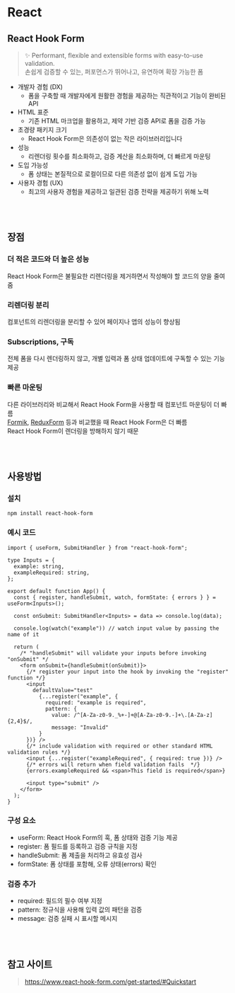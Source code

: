 # React

## React Hook Form

> ✨ Performant, flexible and extensible forms with easy-to-use validation.  
> 손쉽게 검증할 수 있는, 퍼포먼스가 뛰어나고, 유연하며 확장 가능한 폼


* 개발자 경험 (DX)
  * 폼을 구축할 때 개발자에게 원활한 경험을 제공하는 직관적이고 기능이 완비된 API
* HTML 표준
  * 기존 HTML 마크업을 활용하고, 제약 기반 검증 API로 폼을 검증 가능
* 초경량 패키지 크기
  * React Hook Form은 의존성이 없는 작은 라이브러리입니다
* 성능
  * 리렌더링 횟수를 최소화하고, 검증 계산을 최소화하며, 더 빠르게 마운팅
* 도입 가능성
  * 폼 상태는 본질적으로 로컬이므로 다른 의존성 없이 쉽게 도입 가능 
* 사용자 경험 (UX)
  * 최고의 사용자 경험을 제공하고 일관된 검증 전략을 제공하기 위해 노력

<br><br>

## 장점

### 더 적은 코드와 더 높은 성능

React Hook Form은 불필요한 리렌더링을 제거하면서 작성해야 할 코드의 양을 줄여줌 

### 리렌더링 분리

컴포넌트의 리렌더링을 분리할 수 있어 페이지나 앱의 성능이 향상됨

### Subscriptions, 구독 

전체 폼을 다시 렌더링하지 않고, 개별 입력과 폼 상태 업데이트에 구독할 수 있는 기능 제공

### 빠른 마운팅 

다른 라이브러리와 비교해서 React Hook Form을 사용할 때 컴포넌트 마운팅이 더 빠름  
[Formik](https://formik.org/docs/overview), [ReduxForm](https://redux-form.com/8.3.0/) 등과 비교했을 때 React Hook Form은 더 빠름   
React Hook Form이 렌더링을 방해하지 않기 때문

<br><br>

## 사용방법

### 설치

```
npm install react-hook-form
```

### 예시 코드  

```tsx
import { useForm, SubmitHandler } from "react-hook-form";

type Inputs = {
  example: string,
  exampleRequired: string,
};

export default function App() {
  const { register, handleSubmit, watch, formState: { errors } } = useForm<Inputs>();
  
  const onSubmit: SubmitHandler<Inputs> = data => console.log(data);

  console.log(watch("example")) // watch input value by passing the name of it

  return (
    /* "handleSubmit" will validate your inputs before invoking "onSubmit" */
    <form onSubmit={handleSubmit(onSubmit)}>
      {/* register your input into the hook by invoking the "register" function */}
      <input
        defaultValue="test"
          {...register("example", {
            required: "example is required", 
            pattern: {
              value: /^[A-Za-z0-9._%+-]+@[A-Za-z0-9.-]+\.[A-Za-z]{2,4}$/,
              message: "Invalid"
          }
      })} />
      {/* include validation with required or other standard HTML validation rules */}
      <input {...register("exampleRequired", { required: true })} />
      {/* errors will return when field validation fails  */}
      {errors.exampleRequired && <span>This field is required</span>}
      
      <input type="submit" />
    </form>
  );
}
```

### 구성 요소

* useForm: React Hook Form의 훅, 폼 상태와 검증 기능 제공
* register: 폼 필드를 등록하고 검증 규칙을 지정
* handleSubmit: 폼 제출을 처리하고 유효성 검사
* formState: 폼 상태를 포함해, 오류 상태(errors) 확인

### 검증 추가

* required: 필드의 필수 여부 지정
* pattern: 정규식을 사용해 입력 값의 패턴을 검증
* message: 검증 실패 시 표시할 메시지 

<br><br>

## 참고 사이트 

> https://www.react-hook-form.com/get-started/#Quickstart

